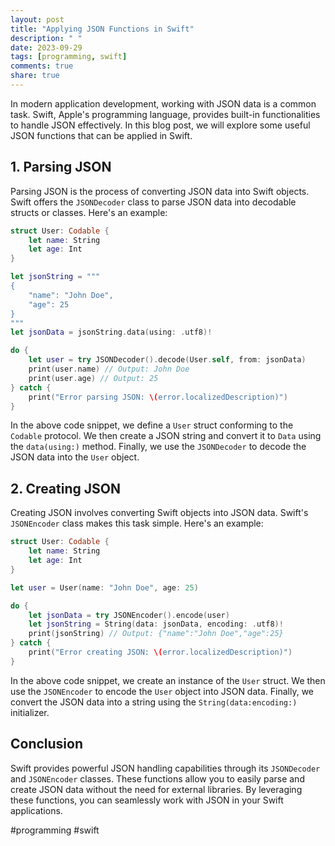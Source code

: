 ```yaml
---
layout: post
title: "Applying JSON Functions in Swift"
description: " "
date: 2023-09-29
tags: [programming, swift]
comments: true
share: true
---
```


In modern application development, working with JSON data is a common task. Swift, Apple's programming language, provides built-in functionalities to handle JSON effectively. In this blog post, we will explore some useful JSON functions that can be applied in Swift.

## 1. Parsing JSON

Parsing JSON is the process of converting JSON data into Swift objects. Swift offers the `JSONDecoder` class to parse JSON data into decodable structs or classes. Here's an example:

```swift
struct User: Codable {
    let name: String
    let age: Int
}

let jsonString = """
{
    "name": "John Doe",
    "age": 25
}
"""
let jsonData = jsonString.data(using: .utf8)!

do {
    let user = try JSONDecoder().decode(User.self, from: jsonData)
    print(user.name) // Output: John Doe
    print(user.age) // Output: 25
} catch {
    print("Error parsing JSON: \(error.localizedDescription)")
}
```

In the above code snippet, we define a `User` struct conforming to the `Codable` protocol. We then create a JSON string and convert it to `Data` using the `data(using:)` method. Finally, we use the `JSONDecoder` to decode the JSON data into the `User` object.

## 2. Creating JSON

Creating JSON involves converting Swift objects into JSON data. Swift's `JSONEncoder` class makes this task simple. Here's an example:

```swift
struct User: Codable {
    let name: String
    let age: Int
}

let user = User(name: "John Doe", age: 25)

do {
    let jsonData = try JSONEncoder().encode(user)
    let jsonString = String(data: jsonData, encoding: .utf8)!
    print(jsonString) // Output: {"name":"John Doe","age":25}
} catch {
    print("Error creating JSON: \(error.localizedDescription)")
}
```

In the above code snippet, we create an instance of the `User` struct. We then use the `JSONEncoder` to encode the `User` object into JSON data. Finally, we convert the JSON data into a string using the `String(data:encoding:)` initializer.

## Conclusion

Swift provides powerful JSON handling capabilities through its `JSONDecoder` and `JSONEncoder` classes. These functions allow you to easily parse and create JSON data without the need for external libraries. By leveraging these functions, you can seamlessly work with JSON in your Swift applications.

#programming #swift